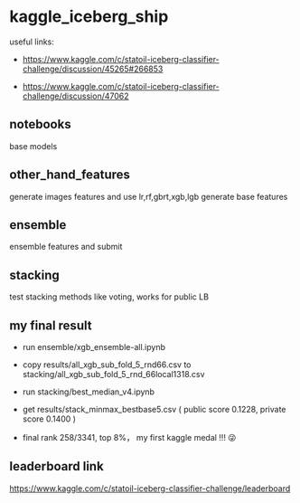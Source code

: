 # kaggle_iceberg_ship 

useful links:     

* https://www.kaggle.com/c/statoil-iceberg-classifier-challenge/discussion/45265#266853

* https://www.kaggle.com/c/statoil-iceberg-classifier-challenge/discussion/47062

## notebooks

base models

## other_hand_features

generate images features and use lr,rf,gbrt,xgb,lgb generate base features

## ensemble

ensemble features and submit

## stacking

test stacking methods like voting, works for public LB

## my final result

* run ensemble/xgb_ensemble-all.ipynb

* copy results/all_xgb_sub_fold_5_rnd66.csv to stacking/all_xgb_sub_fold_5_rnd_66local1318.csv

* run stacking/best_median_v4.ipynb

* get results/stack_minmax_bestbase5.csv ( public score 0.1228, private score 0.1400 )

* final rank 258/3341, top 8%， my first kaggle medal !!! :stuck_out_tongue_winking_eye:

## leaderboard link

https://www.kaggle.com/c/statoil-iceberg-classifier-challenge/leaderboard

